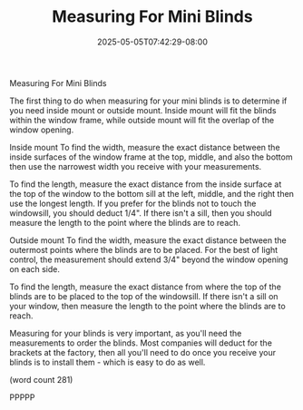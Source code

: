 ﻿---
title: "Measuring For Mini Blinds"
date: 2025-05-05T07:42:29-08:00
description: "Mini Blinds or Wood Shutters Tips for Web Success"
featured_image: "/images/Mini Blinds or Wood Shutters.jpg"
tags: ["Mini Blinds or Wood Shutters"]
---

Measuring For Mini Blinds

The first thing to do when measuring for your mini
blinds is to determine if you need inside mount or
outside mount.  Inside mount will fit the blinds
within the window frame, while outside mount will 
fit the overlap of the window opening.

Inside mount
To find the width, measure the exact distance between
the inside surfaces of the window frame at the top,
middle, and also the bottom then use the narrowest
width you receive with your measurements.

To find the length, measure the exact distance
from the inside surface at the top of the window
to the bottom sill at the left, middle, and the
right then use the longest length.  If you prefer
for the blinds not to touch the windowsill, you
should deduct 1/4".  If there isn't a sill, then
you should measure the length to the point where
the blinds are to reach.

Outside mount 
To find the width, measure the exact distance 
between the outermost points where the blinds are
to be placed.  For the best of light control, the
measurement should extend 3/4" beyond the window
opening on each side.

To find the length, measure the exact distance 
from where the top of the blinds are to be placed
to the top of the windowsill.  If there isn't a
sill on your window, then measure the length to
the point where the blinds are to reach.

Measuring for your blinds is very important, as
you'll need the measurements to order the blinds.
Most companies will deduct for the brackets at
the factory, then all you'll need to do once
you receive your blinds is to install them - 
which is easy to do as well.

(word count 281)

PPPPP


